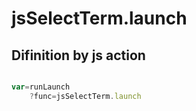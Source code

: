 # jsSelectTerm.launch

## Difinition by js action

```js.js

var=runLaunch
	?func=jsSelectTerm.launch

```



